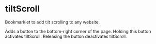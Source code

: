 tiltScroll
==========

Bookmarklet to add tilt scrolling to any website.

Adds a button to the bottom-right corner of the page. Holding this button activates tiltScroll. Releasing the button deactivates tiltScroll.
